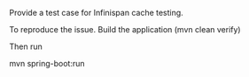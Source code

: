 Provide a test case for Infinispan cache testing.

To reproduce the issue. Build the application (mvn clean verify)

Then run

mvn spring-boot:run